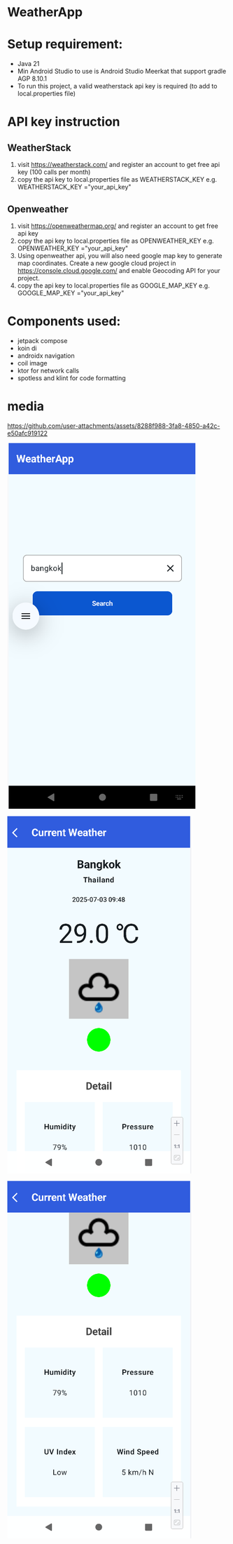 # WeatherApp

# Setup requirement:
- Java 21
- Min Android Studio to use is Android Studio Meerkat that support gradle AGP 8.10.1
- To run this project, a valid weatherstack api key is required (to add to local.properties file)

# API key instruction
## WeatherStack
1. visit https://weatherstack.com/ and register an account to get free api key (100 calls per month)
2. copy the api key to local.properties file as WEATHERSTACK_KEY e.g. WEATHERSTACK_KEY ="your_api_key"

## Openweather
1. visit https://openweathermap.org/ and register an account to get free api key
2. copy the api key to local.properties file as OPENWEATHER_KEY e.g. OPENWEATHER_KEY ="your_api_key"
3. Using openweather api, you will also need google map key to generate map coordinates. Create a new google cloud project in https://console.cloud.google.com/ and enable Geocoding API for your project.
4. copy the api key to local.properties file as GOOGLE_MAP_KEY e.g. GOOGLE_MAP_KEY ="your_api_key"



# Components used:
- jetpack compose
- koin di
- androidx navigation
- coil image
- ktor for network calls
- spotless and klint for code formatting

# media

https://github.com/user-attachments/assets/8288f988-3fa8-4850-a42c-e50afc919122

![home.png](assets/home.png)

![weather1.png](assets/weather1.png)

![weather2.png](assets/weather2.png)
